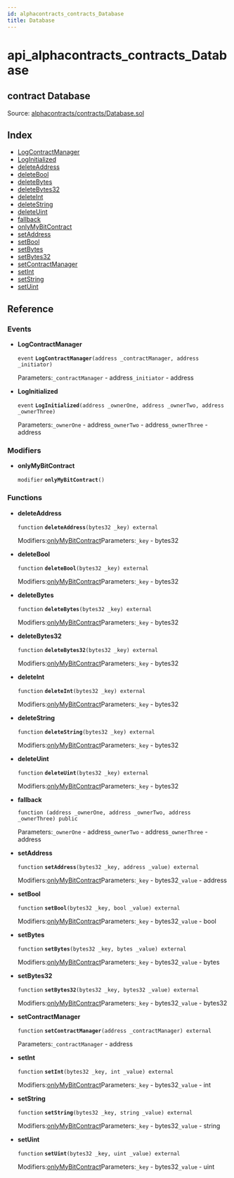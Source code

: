 ```yaml
---
id: alphacontracts_contracts_Database
title: Database
---
```


# api\_alphacontracts\_contracts\_Database

## contract Database

Source: [alphacontracts/contracts/Database.sol](https://github.com/MyBitFoundation/MyBit-Network.tech//blob/v0.0.0/contracts/alphacontracts/contracts/Database.sol)

## Index

* [LogContractManager](https://github.com/MyBitFoundation/MyBit-Network.tech/tree/9bb35f4e2608f44c29e1b398fa64e00a295d0ed2/docgen/docs/alphacontracts_contracts_Database.html#LogContractManager)
* [LogInitialized](https://github.com/MyBitFoundation/MyBit-Network.tech/tree/9bb35f4e2608f44c29e1b398fa64e00a295d0ed2/docgen/docs/alphacontracts_contracts_Database.html#LogInitialized)
* [deleteAddress](https://github.com/MyBitFoundation/MyBit-Network.tech/tree/9bb35f4e2608f44c29e1b398fa64e00a295d0ed2/docgen/docs/alphacontracts_contracts_Database.html#deleteAddress)
* [deleteBool](https://github.com/MyBitFoundation/MyBit-Network.tech/tree/9bb35f4e2608f44c29e1b398fa64e00a295d0ed2/docgen/docs/alphacontracts_contracts_Database.html#deleteBool)
* [deleteBytes](https://github.com/MyBitFoundation/MyBit-Network.tech/tree/9bb35f4e2608f44c29e1b398fa64e00a295d0ed2/docgen/docs/alphacontracts_contracts_Database.html#deleteBytes)
* [deleteBytes32](https://github.com/MyBitFoundation/MyBit-Network.tech/tree/9bb35f4e2608f44c29e1b398fa64e00a295d0ed2/docgen/docs/alphacontracts_contracts_Database.html#deleteBytes32)
* [deleteInt](https://github.com/MyBitFoundation/MyBit-Network.tech/tree/9bb35f4e2608f44c29e1b398fa64e00a295d0ed2/docgen/docs/alphacontracts_contracts_Database.html#deleteInt)
* [deleteString](https://github.com/MyBitFoundation/MyBit-Network.tech/tree/9bb35f4e2608f44c29e1b398fa64e00a295d0ed2/docgen/docs/alphacontracts_contracts_Database.html#deleteString)
* [deleteUint](https://github.com/MyBitFoundation/MyBit-Network.tech/tree/9bb35f4e2608f44c29e1b398fa64e00a295d0ed2/docgen/docs/alphacontracts_contracts_Database.html#deleteUint)
* [fallback](https://github.com/MyBitFoundation/MyBit-Network.tech/tree/9bb35f4e2608f44c29e1b398fa64e00a295d0ed2/docgen/docs/alphacontracts_contracts_Database.html)
* [onlyMyBitContract](https://github.com/MyBitFoundation/MyBit-Network.tech/tree/9bb35f4e2608f44c29e1b398fa64e00a295d0ed2/docgen/docs/alphacontracts_contracts_Database.html#onlyMyBitContract)
* [setAddress](https://github.com/MyBitFoundation/MyBit-Network.tech/tree/9bb35f4e2608f44c29e1b398fa64e00a295d0ed2/docgen/docs/alphacontracts_contracts_Database.html#setAddress)
* [setBool](https://github.com/MyBitFoundation/MyBit-Network.tech/tree/9bb35f4e2608f44c29e1b398fa64e00a295d0ed2/docgen/docs/alphacontracts_contracts_Database.html#setBool)
* [setBytes](https://github.com/MyBitFoundation/MyBit-Network.tech/tree/9bb35f4e2608f44c29e1b398fa64e00a295d0ed2/docgen/docs/alphacontracts_contracts_Database.html#setBytes)
* [setBytes32](https://github.com/MyBitFoundation/MyBit-Network.tech/tree/9bb35f4e2608f44c29e1b398fa64e00a295d0ed2/docgen/docs/alphacontracts_contracts_Database.html#setBytes32)
* [setContractManager](https://github.com/MyBitFoundation/MyBit-Network.tech/tree/9bb35f4e2608f44c29e1b398fa64e00a295d0ed2/docgen/docs/alphacontracts_contracts_Database.html#setContractManager)
* [setInt](https://github.com/MyBitFoundation/MyBit-Network.tech/tree/9bb35f4e2608f44c29e1b398fa64e00a295d0ed2/docgen/docs/alphacontracts_contracts_Database.html#setInt)
* [setString](https://github.com/MyBitFoundation/MyBit-Network.tech/tree/9bb35f4e2608f44c29e1b398fa64e00a295d0ed2/docgen/docs/alphacontracts_contracts_Database.html#setString)
* [setUint](https://github.com/MyBitFoundation/MyBit-Network.tech/tree/9bb35f4e2608f44c29e1b398fa64e00a295d0ed2/docgen/docs/alphacontracts_contracts_Database.html#setUint)

## Reference

### Events

* **LogContractManager**

  `event` **`LogContractManager`**`(address _contractManager, address _initiator)`

  Parameters:`_contractManager` - address`_initiator` - address

* **LogInitialized**

  `event` **`LogInitialized`**`(address _ownerOne, address _ownerTwo, address _ownerThree)`

  Parameters:`_ownerOne` - address`_ownerTwo` - address`_ownerThree` - address

### Modifiers

* **onlyMyBitContract**

  `modifier` **`onlyMyBitContract`**`()`

### Functions

* **deleteAddress**

  `function` **`deleteAddress`**`(bytes32 _key) external`

  Modifiers:[onlyMyBitContract](https://github.com/MyBitFoundation/MyBit-Network.tech/tree/9bb35f4e2608f44c29e1b398fa64e00a295d0ed2/docgen/docs/alphacontracts_contracts_Database.html#onlyMyBitContract)Parameters:`_key` - bytes32

* **deleteBool**

  `function` **`deleteBool`**`(bytes32 _key) external`

  Modifiers:[onlyMyBitContract](https://github.com/MyBitFoundation/MyBit-Network.tech/tree/9bb35f4e2608f44c29e1b398fa64e00a295d0ed2/docgen/docs/alphacontracts_contracts_Database.html#onlyMyBitContract)Parameters:`_key` - bytes32

* **deleteBytes**

  `function` **`deleteBytes`**`(bytes32 _key) external`

  Modifiers:[onlyMyBitContract](https://github.com/MyBitFoundation/MyBit-Network.tech/tree/9bb35f4e2608f44c29e1b398fa64e00a295d0ed2/docgen/docs/alphacontracts_contracts_Database.html#onlyMyBitContract)Parameters:`_key` - bytes32

* **deleteBytes32**

  `function` **`deleteBytes32`**`(bytes32 _key) external`

  Modifiers:[onlyMyBitContract](https://github.com/MyBitFoundation/MyBit-Network.tech/tree/9bb35f4e2608f44c29e1b398fa64e00a295d0ed2/docgen/docs/alphacontracts_contracts_Database.html#onlyMyBitContract)Parameters:`_key` - bytes32

* **deleteInt**

  `function` **`deleteInt`**`(bytes32 _key) external`

  Modifiers:[onlyMyBitContract](https://github.com/MyBitFoundation/MyBit-Network.tech/tree/9bb35f4e2608f44c29e1b398fa64e00a295d0ed2/docgen/docs/alphacontracts_contracts_Database.html#onlyMyBitContract)Parameters:`_key` - bytes32

* **deleteString**

  `function` **`deleteString`**`(bytes32 _key) external`

  Modifiers:[onlyMyBitContract](https://github.com/MyBitFoundation/MyBit-Network.tech/tree/9bb35f4e2608f44c29e1b398fa64e00a295d0ed2/docgen/docs/alphacontracts_contracts_Database.html#onlyMyBitContract)Parameters:`_key` - bytes32

* **deleteUint**

  `function` **`deleteUint`**`(bytes32 _key) external`

  Modifiers:[onlyMyBitContract](https://github.com/MyBitFoundation/MyBit-Network.tech/tree/9bb35f4e2608f44c29e1b398fa64e00a295d0ed2/docgen/docs/alphacontracts_contracts_Database.html#onlyMyBitContract)Parameters:`_key` - bytes32

* **fallback**

  `function (address _ownerOne, address _ownerTwo, address _ownerThree) public`

  Parameters:`_ownerOne` - address`_ownerTwo` - address`_ownerThree` - address

* **setAddress**

  `function` **`setAddress`**`(bytes32 _key, address _value) external`

  Modifiers:[onlyMyBitContract](https://github.com/MyBitFoundation/MyBit-Network.tech/tree/9bb35f4e2608f44c29e1b398fa64e00a295d0ed2/docgen/docs/alphacontracts_contracts_Database.html#onlyMyBitContract)Parameters:`_key` - bytes32`_value` - address

* **setBool**

  `function` **`setBool`**`(bytes32 _key, bool _value) external`

  Modifiers:[onlyMyBitContract](https://github.com/MyBitFoundation/MyBit-Network.tech/tree/9bb35f4e2608f44c29e1b398fa64e00a295d0ed2/docgen/docs/alphacontracts_contracts_Database.html#onlyMyBitContract)Parameters:`_key` - bytes32`_value` - bool

* **setBytes**

  `function` **`setBytes`**`(bytes32 _key, bytes _value) external`

  Modifiers:[onlyMyBitContract](https://github.com/MyBitFoundation/MyBit-Network.tech/tree/9bb35f4e2608f44c29e1b398fa64e00a295d0ed2/docgen/docs/alphacontracts_contracts_Database.html#onlyMyBitContract)Parameters:`_key` - bytes32`_value` - bytes

* **setBytes32**

  `function` **`setBytes32`**`(bytes32 _key, bytes32 _value) external`

  Modifiers:[onlyMyBitContract](https://github.com/MyBitFoundation/MyBit-Network.tech/tree/9bb35f4e2608f44c29e1b398fa64e00a295d0ed2/docgen/docs/alphacontracts_contracts_Database.html#onlyMyBitContract)Parameters:`_key` - bytes32`_value` - bytes32

* **setContractManager**

  `function` **`setContractManager`**`(address _contractManager) external`

  Parameters:`_contractManager` - address

* **setInt**

  `function` **`setInt`**`(bytes32 _key, int _value) external`

  Modifiers:[onlyMyBitContract](https://github.com/MyBitFoundation/MyBit-Network.tech/tree/9bb35f4e2608f44c29e1b398fa64e00a295d0ed2/docgen/docs/alphacontracts_contracts_Database.html#onlyMyBitContract)Parameters:`_key` - bytes32`_value` - int

* **setString**

  `function` **`setString`**`(bytes32 _key, string _value) external`

  Modifiers:[onlyMyBitContract](https://github.com/MyBitFoundation/MyBit-Network.tech/tree/9bb35f4e2608f44c29e1b398fa64e00a295d0ed2/docgen/docs/alphacontracts_contracts_Database.html#onlyMyBitContract)Parameters:`_key` - bytes32`_value` - string

* **setUint**

  `function` **`setUint`**`(bytes32 _key, uint _value) external`

  Modifiers:[onlyMyBitContract](https://github.com/MyBitFoundation/MyBit-Network.tech/tree/9bb35f4e2608f44c29e1b398fa64e00a295d0ed2/docgen/docs/alphacontracts_contracts_Database.html#onlyMyBitContract)Parameters:`_key` - bytes32`_value` - uint


